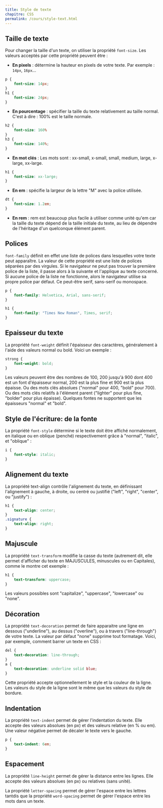 ```yaml
---
title: Style de texte
chapitre: CSS
permalink: /cours/style-text.html
---
```


Taille de texte
---------------

Pour changer la taille d'un texte, on utiliser la propriété `font-size`. Les
valeurs acceptés par cette propriété peuvent être :

- **En pixels** : détermine la hauteur en pixels de votre texte. Par exemple :
  `14px`, `16px`...

```css
p {
    font-size: 14px;
}
h1 {
    font-size: 24px;
}
```

- **En pourcentage** : spécifier la taille du texte relativement au taille
normal. C'est à dire : 100% est le taille normale.

```css
h2 {
    font-size: 160%
}
h3 {
    font-size: 140%;
}
```

- **En mot clés** : Les mots sont : xx-small, x-small, small, medium, large,
x-large, xx-large.

```css
h1 {
    font-size: xx-large;
}
```

- **En em** : spécifie la largeur de la lettre "M" avec la police utilisée.

```css
dt {
    font-size: 1.2em;
}
```

- **En rem** : rem est beaucoup plus facile à utiliser comme unité qu'em car la
taille du texte dépend de la taille initiale du texte, au lieu de dépendre de
l'héritage d'un quelconque élément parent.

Polices
-------

`font-family` définit en effet une liste de polices dans lesquelles votre texte
peut apparaître. La valeur de cette propriété est une liste de polices séparées
par des virgules. Si le navigateur ne peut pas trouver la première police de la
liste, il passe alors à la suivante et l'applique au texte concerné. Si aucune
police de la liste ne fonctionne, alors le navigateur utilise sa propre police
par défaut. Ce peut-être serif, sans-serif ou monospace.

```css
p {
    font-family: Helvetica, Arial, sans-serif;
}

h1 {
    font-family: "Times New Roman", Times, serif;
}
```

Epaisseur du texte
------------------

La propriété `font-weight` définit l'épaisseur des caractères, généralement à
l'aide des valeurs normal ou bold. Voici un exemple :

```css
strong {
    font-weight: bold;
}
```

Les valeurs peuvent être des nombres de 100, 200 jusqu'à 900 dont 400 est un
font d'épaisseur normal, 200 est la plus fine et 900 est la plus épaisse. Ou
des mots clés absolues ("normal" pour 400, "bold" pour 700).  Ou des mots clés
relatifs à l'élément parent ("lighter" pour plus fine, "bolder" pour plus
épaisse).  Quelques fontes ne supportent que les épaisseurs "normal" et "bold".

Style de l'écriture: de la fonte
--------------------------------

La propriété `font-style` détermine si le texte doit être affiché normalement,
en italique ou en oblique (penché) respectivement grâce à "normal", "italic",
et "oblique" :

```css
i {
    font-style: italic;
}
```

Alignement du texte
-------------------

La propriété text-align contrôle l'alignement du texte, en définissant
l'alignement à gauche, à droite, ou centré ou justifié ("left", "right",
"center", ou "justify") :

```css
h1 {
    text-align: center;
}
.signature {
    text-align: right;
}
```

Majuscule
---------

La propriété `text-transform` modifie la casse du texte (autrement dit, elle
permet d'afficher du texte en MAJUSCULES, minuscules ou en Capitales), comme le
montre cet exemple :

```css
h1 {
    text-transform: uppercase;
}
```

Les valeurs possibles sont "capitalize", "uppercase", "lowercase" ou "none".

Décoration
----------

La propriété `text-decoration` permet de faire apparaitre une ligne en dessous
("underline"), au dessus ("overline"), ou à travers ("line-through") de votre
texte. La valeur par défaut "none" supprime tout formatage. Voici, par exemple,
comment barrer un texte en CSS :

```css
del {
    text-decoration: line-through;
}
a {
    text-decoration: underline solid blue;
}
```

Cette propriété accepte optionnellement le style et la couleur de la ligne.
Les valeurs du style de la ligne sont le même que les valeurs du style de
bordure.

Indentation
-----------

La propriété `text-indent` permet de gérer l'indentation du texte. Elle accepte
des valeurs absolues (en px) et des valeurs relative (en % ou em). Une valeur
négative permet de décaler le texte vers le gauche.

```css
p {
    text-indent: 6em;
}
```

Espacement
----------

La propriété `line-height` permet de gérer la distance entre les lignes. Elle
accepte des valeurs absolues (en px) ou relatives (sans unité).

La propriété `letter-spacing` permet de gérer l'espace entre les lettres
tantdis que la propriété `word-spacing` permet de gérer l'espace entre les mots
dans un texte.
